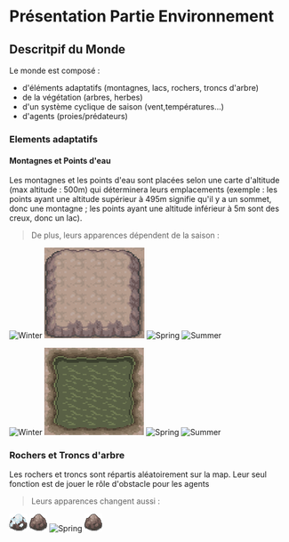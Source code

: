 # **Présentation Partie Environnement**

## **Descritpif du Monde**

Le monde est composé :
- d'éléments adaptatifs (montagnes, lacs, rochers, troncs d'arbre)
- de la végétation (arbres, herbes)
- d'un système cyclique de saison (vent,températures...)
- d'agents (proies/prédateurs)

### **Elements adaptatifs**

#### **Montagnes et Points d'eau**

Les montagnes et les points d'eau sont placées selon une carte d'altitude (max altitude : 500m) qui déterminera leurs emplacements (exemple : les points ayant une altitude supérieur à 495m signifie qu'il y a un sommet, donc une montagne ; les points ayant une altitude inférieur à 5m sont des creux, donc un lac).

>De plus, leurs apparences dépendent de la saison :

![Winter](PNG/Aperçu/M_winter.png)      ![Fall](PNG/Aperçu/M_fall.png)      ![Spring](PNG/Aperçu/M_spring.png)      ![Summer](PNG/Aperçu/M_summer.png)

![Winter](PNG/Aperçu/L_winter.png)      ![Fall](PNG/Aperçu/L_fall.png)      ![Spring](PNG/Aperçu/L_spring.png)      ![Summer](PNG/Aperçu/L_summer.png)

### **Rochers et Troncs d'arbre**

Les rochers et troncs sont répartis aléatoirement sur la map. Leur seul fonction est de jouer le rôle d'obstacle pour les agents

>Leurs apparences changent aussi :

![Winter](PNG/split/ice_rock.png)      ![Fall](PNG/split/fall_rock.png)      ![Spring](PNG/Aperçu/spring_rock.png)      ![Summer](PNG/split/summer_rock.png)